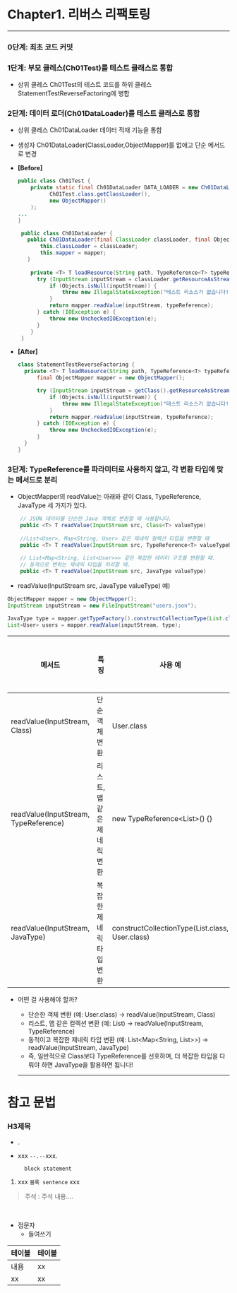# Chapter1. 리버스 리팩토링

***

### 0단계: 최초 코드 커밋

### 1단계: 부모 클레스(Ch01Test)를 테스트 클래스로 통합
- 상위 클레스 Ch01Test의 테스트 코드를 하위 클레스 StatementTestReverseFactoring에 병합

### 2단계: 데이터 로더(Ch01DataLoader)를 테스트 클래스로 통합
- 상위 클레스 Ch01DataLoader 데이터 적재 기능을 통합
- 생성자 Ch01DataLoader(ClassLoader,ObjectMapper)를 없애고 단순 메서드로 변경
- **[Before]**
  ``` java
  public class Ch01Test {
      private static final Ch01DataLoader DATA_LOADER = new Ch01DataLoader(
            Ch01Test.class.getClassLoader(),
            new ObjectMapper()
      );
  ...
  }

   public class Ch01DataLoader {
     public Ch01DataLoader(final ClassLoader classLoader, final ObjectMapper mapper) {
         this.classLoader = classLoader;
         this.mapper = mapper;
     }
   
      private <T> T loadResource(String path, TypeReference<T> typeReference) {
        try (InputStream inputStream = classLoader.getResourceAsStream(path)) {
            if (Objects.isNull(inputStream)) {
                throw new IllegalStateException("테스트 리소스가 없습니다!: " + path);
            }
            return mapper.readValue(inputStream, typeReference);
        } catch (IOException e) {
            throw new UncheckedIOException(e);
        }
      }
   }
  ```
  
- **[After]**
  ``` java
  class StatementTestReverseFactoring {
    private <T> T loadResource(String path, TypeReference<T> typeReference) {
        final ObjectMapper mapper = new ObjectMapper();

        try (InputStream inputStream = getClass().getResourceAsStream(path)) {
            if (Objects.isNull(inputStream)) {
                throw new IllegalStateException("테스트 리소스가 없습니다!: " + path);
            }
            return mapper.readValue(inputStream, typeReference);
        } catch (IOException e) {
            throw new UncheckedIOException(e);
        }
    }
  }
  ```
  
### 3단계: TypeReference를 파라미터로 사용하지 않고, 각 변환 타입에 맞는 메서드로 분리
- ObjectMapper의 readValue는 아래와 같이 Class<T>, TypeReference<T>, JavaType 세 가지가 있다.
``` java
    // JSON 데이터를 단순한 Java 객체로 변환할 때 사용합니다.
    public <T> T readValue(InputStream src, Class<T> valueType)
    
    //List<User>, Map<String, User> 같은 제네릭 컬렉션 타입을 변환할 때
    public <T> T readValue(InputStream src, TypeReference<T> valueTypeRef)
    
    // List<Map<String, List<User>>> 같은 복잡한 데이터 구조를 변환할 때.
    // 동적으로 변하는 제네릭 타입을 처리할 때.
    public <T> T readValue(InputStream src, JavaType valueType)
``` 

- readValue(InputStream src, JavaType valueType) 예)
``` java
ObjectMapper mapper = new ObjectMapper();
InputStream inputStream = new FileInputStream("users.json");

JavaType type = mapper.getTypeFactory().constructCollectionType(List.class, User.class);
List<User> users = mapper.readValue(inputStream, type);
 ```

| 메서드 | 특징 | 사용 예 | 제네릭 지원 | 
|----|----|----|----|
|readValue(InputStream, Class<T>) |	단순 객체 변환	| User.class | ❌ |
|readValue(InputStream, TypeReference<T>)	| 리스트, 맵 같은 제네릭 변환 | new TypeReference<List<User>>() {} |	✅ |
|readValue(InputStream, JavaType) | 복잡한 제네릭 타입 변환 | constructCollectionType(List.class, User.class)	 | ✅ (더 유연함) |

- 어떤 걸 사용해야 할까?
  - 단순한 객체 변환 (예: User.class) → readValue(InputStream, Class<T>)
  - 리스트, 맵 같은 컬렉션 변환 (예: List<User>) → readValue(InputStream, TypeReference<T>)
  - 동적이고 복잡한 제네릭 타입 변환 (예: List<Map<String, List<User>>>) → readValue(InputStream, JavaType)
  - 즉, 일반적으로 Class<T>보다 TypeReference<T>를 선호하며, 더 복잡한 타입을 다뤄야 하면 JavaType을 활용하면 됩니다!




  ---
# 참고 문법
### H3제목 

- .
- xxx `--.--`xxx.


  ```text
    block statement
  ```

1. xxx `블록 sentence` xxx



> 주석 : 
> 주석 내용....

<br/>

- 점문자
    - 들여쓰기



| 테이블 | 테이블 |
|----|----|
| 내용 | xx |
| xx | xx |

